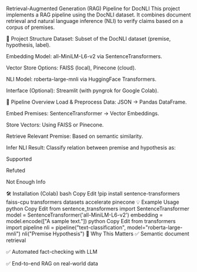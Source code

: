 Retrieval-Augmented Generation (RAG) Pipeline for DocNLI
This project implements a RAG pipeline using the DocNLI dataset. It combines document retrieval and natural language inference (NLI) to verify claims based on a corpus of premises.

📌 Project Structure
Dataset: Subset of the DocNLI dataset (premise, hypothesis, label).

Embedding Model: all-MiniLM-L6-v2 via SentenceTransformers.

Vector Store Options: FAISS (local), Pinecone (cloud).

NLI Model: roberta-large-mnli via HuggingFace Transformers.

Interface (Optional): Streamlit (with pyngrok for Google Colab).

🚀 Pipeline Overview
Load & Preprocess Data: JSON → Pandas DataFrame.

Embed Premises: SentenceTransformer → Vector Embeddings.

Store Vectors: Using FAISS or Pinecone.

Retrieve Relevant Premise: Based on semantic similarity.

Infer NLI Result: Classify relation between premise and hypothesis as:

Supported

Refuted

Not Enough Info

🛠️ Installation (Colab)
bash
Copy
Edit
!pip install sentence-transformers faiss-cpu transformers datasets accelerate pinecone
💡 Example Usage
python
Copy
Edit
from sentence_transformers import SentenceTransformer
model = SentenceTransformer('all-MiniLM-L6-v2')
embedding = model.encode(["A sample text."])
python
Copy
Edit
from transformers import pipeline
nli = pipeline("text-classification", model="roberta-large-mnli")
nli("Premise </s></s> Hypothesis")
🧠 Why This Matters
✅ Semantic document retrieval

✅ Automated fact-checking with LLM

✅ End-to-end RAG on real-world data

